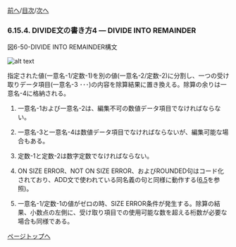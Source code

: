 <!--navi start1-->
[前へ](6-15-3.md)/[目次](https://momo2584.github.io/opensourcecobol.github.io/markdown/TOC.html)/[次へ](6-15-5.md)
<!--navi end1-->
### 6.15.4. DIVIDE文の書き方4 ― DIVIDE INTO REMAINDER

図6-50-DIVIDE INTO REMAINDER構文

![alt text](Image/6-50-Divide.png)

指定された値(一意名-1/定数-1)を別の値(一意名-2/定数-2)に分割し、一つの受け取りデータ項目(一意名-3 ･･･)の内容を除算結果に置き換える。除算の余りは一意名-4に格納される。

1. 一意名-1および一意名-2は、編集不可の数値データ項目でなければならない。

2. 一意名-3と一意名-4は数値データ項目でなければならないが、編集可能な場合もある。

3. 定数-1と定数-2は数字定数でなければならない。

4. ON SIZE ERROR、NOT ON SIZE ERROR、およびROUNDED句はコード化されており、ADD文で使われている同名義の句と同様に動作する([6.5](6-5-1.md)を参照)。

5. 一意名-1/定数-1の値がゼロの時、SIZE ERROR条件が発生する。除算の結果、小数点の左側に、受け取り項目での使用可能な数を超える桁数が必要な場合も同様である。

<!--navi start2-->

[ページトップへ](6-15-4.md)
<!--navi end2-->
